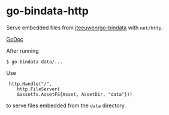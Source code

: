 go-bindata-http
===============

Serve embedded files from [jteeuwen/go-bindata](https://github.com/jteeuwen/go-bindata) with `net/http`.

[GoDoc](http://godoc.org/github.com/elazarl/go-bindata-assetfs)

After running

    $ go-bindata data/...

Use

     http.Handle("/",
        http.FileServer(
        &assetfs.AssetFS{Asset, AssetDir, "data"}))

to serve files embedded from the `data` directory.
